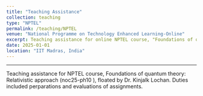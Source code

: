 ```yaml
---
title: "Teaching Assistance"
collection: teaching
type: "NPTEL"
permalink: /teaching/NPTEL
venue: "National Programme on Technology Enhanced Learning-Online"
excerpt: Teaching assistance for online NPTEL course, "Foundations of quantum theory: Relativistic approach".
date: 2025-01-01
location: "IIT Madras, India"
---
```

---


Teaching assistance for NPTEL course, Foundations of quantum theory: Relativistic approach (noc25-ph10 ), floated by Dr. Kinjalk Lochan. Duties included perparations and evaluations of assignments.



